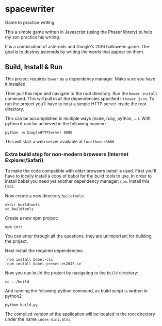 # spacewriter
Game to practice writing

This a simple game written in Javascript (using the Phaser library) to help my son practice his writing.

It is a combination of asteroids and Google's 2016 halloween game. The goal is to destroy asteroids by writing the words that appear on them.


## Build, Install & Run

This project requires `bower` as a dependency manager. Make sure you have it installed.

Then pull this repo and navigate to the root directory. Run the `bower install` command. This will pull in all the dependencies specified in `bower.json`. To run the project you'll have to host a simple HTTP server inside the root directory.

This can be accomplished in multiple ways (node, ruby, python, ...). With python it can be achieved in the following manner:

	python -m SimpleHTTPServer 8000

This will start a web server available at `localhost:8000`

### Extra build step for non-modern browsers (Internet Explorer/Safari)

To make the code compatible with older browsers babel is used. First you'll have to locally install a copy of babel for the build tools to use. In order to install babel you need yet another dependency manager: `npm`. Install this first.

Now create a new directory `buildtools`:

	mkdir buildtools
	cd buildtools

Create a new npm project:

	npm init

You can enter through all the questions, they are unimportant for building the project.

Next install the required dependencies:

    `npm install babel-cli`
    `npm install babel-preset-es2015-ie`

Now you can build the project by navigating to the `build` directory:

	cd ../build

And running the following python command, as build script is written in python2:

	python build.py

The compiled version of the application will be located in the root directory under the name `index-mini.html`.